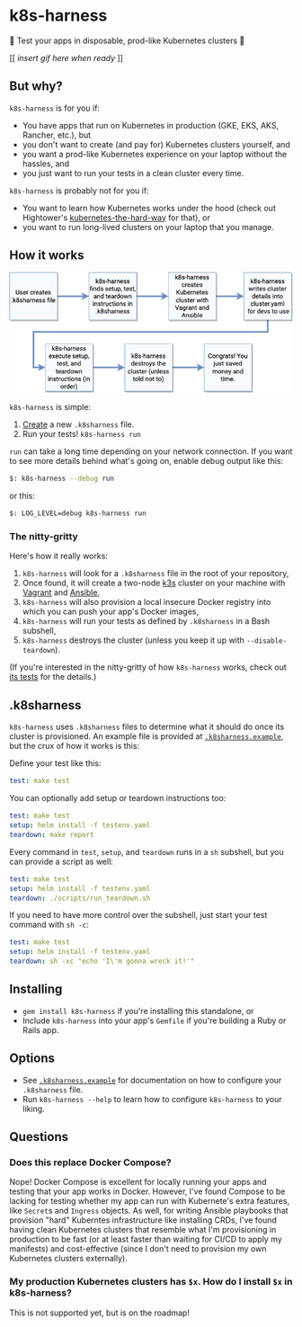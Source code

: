 # k8s-harness

🚀 Test your apps in disposable, prod-like Kubernetes clusters 🚀

[[ _insert gif here when ready_ ]]

## But why?

`k8s-harness` is for you if:

- You have apps that run on Kubernetes in production (GKE, EKS, AKS, Rancher, etc.), but
- you don't want to create (and pay for) Kubernetes clusters yourself, and
- you want a prod-like Kubernetes experience on your laptop without the hassles, and
- you just want to run your tests in a clean cluster every time.

`k8s-harness` is probably not for you if:

- You want to learn how Kubernetes works under the hood (check out Hightower's
  [kubernetes-the-hard-way](https://github.com/kelseyhightower/kubernetes-the-hard-way)
  for that), or
- you want to run long-lived clusters on your laptop that you manage.

## How it works

![](./content/how_it_works.png)

`k8s-harness` is simple:

1. [Create](#.k8sharness) a new `.k8sharness` file.
2. Run your tests! `k8s-harness run`

`run` can take a long time depending on your network connection. If you want to see more
details behind what's going on, enable debug output like this:

```sh
$: k8s-harness --debug run
```

or this:

```sh
$: LOG_LEVEL=debug k8s-harness run
```

### The nitty-gritty

Here's how it really works:

1. `k8s-harness` will look for a `.k8sharness` file in the root of your repository,
2. Once found, it will create a two-node [k3s](https://github.com/rancher/k3s) cluster
   on your machine with [Vagrant](https://vagrantup.com) and [Ansible](https://ansible.io),
3. `k8s-harness` will also provision a local insecure Docker registry into which you can push
   your app's Docker images,
4. `k8s-harness` will run your tests as defined by `.k8sharness` in a Bash subshell,
5. `k8s-harness` destroys the cluster (unless you keep it up with `--disable-teardown`).

(If you're interested in the nitty-gritty of how `k8s-harness` works, check out
[its tests](https://github.com/carlosonunez/k8s-harness/blob/master/tests) for the details.)

## .k8sharness

`k8s-harness` uses `.k8sharness` files to determine what it should do once its cluster is
provisioned. An example file is provided at [`.k8sharness.example`](./.k8sharness.example),
but the crux of how it works is this:

Define your test like this:

```yaml
test: make test
```

You can optionally add setup or teardown instructions too:


```yaml
test: make test
setup: helm install -f testenv.yaml
teardown: make report
```

Every command in `test`, `setup`, and `teardown` runs in a `sh` subshell, but you can
provide a script as well:

```yaml
test: make test
setup: helm install -f testenv.yaml
teardown: ./scripts/run_teardown.sh
```

If you need to have more control over the subshell, just start your test command with
`sh -c`:

```yaml
test: make test
setup: helm install -f testenv.yaml
teardown: sh -xc "echo 'I\'m gonna wreck it!'"
```

## Installing

- `gem install k8s-harness` if you're installing this standalone, or
- Include `k8s-harness` into your app's `Gemfile` if you're building a Ruby or Rails app.

## Options

* See [`.k8sharness.example`](https://github.com/carlosonunez/k8s-harness/blob/master/.k8sharness.example)
  for documentation on how to configure your `.k8sharness` file.
* Run `k8s-harness --help` to learn how to configure `k8s-harness` to your liking.

## Questions

### Does this replace Docker Compose?

Nope! Docker Compose is excellent for locally running your apps and testing that your app
works in Docker. However, I've found Compose to be lacking for testing whether my app can run
with Kubernete's extra features, like `Secret`s and `Ingress` objects. As well, for writing
Ansible playbooks that provision "hard" Kuberntes infrastructure like installing CRDs, I've found
having clean Kubernetes clusters that resemble what I'm provisioning in production to be fast
(or at least faster than waiting for CI/CD to apply my manifests) and cost-effective (since
I don't need to provision my own Kubernetes clusters externally).

### My production Kubernetes clusters has `$x`. How do I install `$x` in k8s-harness?

This is not supported yet, but is on the roadmap!
